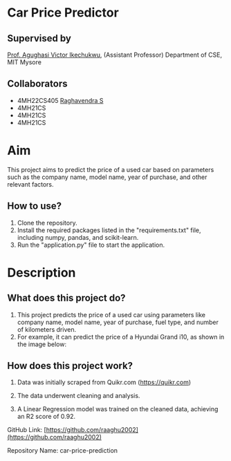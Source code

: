 # Car Price Predictor

## Supervised by

[Prof. Agughasi Victor Ikechukwu](https://github.com/Victor-Ikechukwu), (Assistant Professor) Department of CSE, MIT Mysore

## Collaborators

- 4MH22CS405 [Raghavendra S](https://github.com/raaghu2002)
- 4MH21CS []()
- 4MH21CS []()
- 4MH21CS []()

# Aim

This project aims to predict the price of a used car based on parameters such as the company name, model name, year of purchase, and other relevant factors.

## How to use?

1. Clone the repository.
2. Install the required packages listed in the "requirements.txt" file, including numpy, pandas, and scikit-learn.
3. Run the "application.py" file to start the application.

# Description

## What does this project do?

1. This project predicts the price of a used car using parameters like company name, model name, year of purchase, fuel type, and number of kilometers driven.
2. For example, it can predict the price of a Hyundai Grand i10, as shown in the image below:

## How does this project work?

1. Data was initially scraped from Quikr.com (https://quikr.com)

2. The data underwent cleaning and analysis.

3. A Linear Regression model was trained on the cleaned data, achieving an R2 score of 0.92.

GitHub Link: [https://github.com/raaghu2002](https://github.com/raaghu2002)

Repository Name: car-price-prediction
